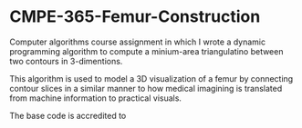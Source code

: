 # CMPE-365-Femur-Construction

Computer algorithms course assignment in which I wrote a dynamic programming algorithm to compute 
a minium-area triangulatino between two contours in 3-dimentions. 

This algorithm is used to model a 3D visualization of a femur by connecting contour slices in a similar manner 
to how medical imagining is translated from machine information to practical visuals. 

The base code is accredited to 
